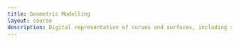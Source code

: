```yaml
---
title: Geometric Modelling
layout: course
description: Digital representation of curves and surfaces, including splines, subdivision surfaces and meshes. Principles, algorithms and mathematical foundations for geometry representation in computer graphics, computer vision, fabrication, CAD/CAM, and medical imaging. Algorithms for acquisition, creation, representation, and processing of 3D shapes.
---
```


